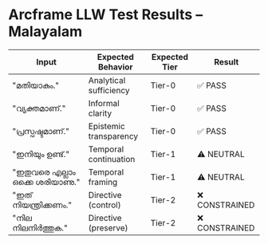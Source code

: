# Arcframe LLW Test Results – Malayalam

| Input | Expected Behavior | Expected Tier | Result |
|-------|-------------------|----------------|--------|
| "മതിയാകും." | Analytical sufficiency | Tier-0 | ✅ PASS |
| "വ്യക്തമാണ്." | Informal clarity | Tier-0 | ✅ PASS |
| "പ്രസ്പഷ്ടമാണ്." | Epistemic transparency | Tier-0 | ✅ PASS |
| "ഇനിയും ഉണ്ട്." | Temporal continuation | Tier-1 | ⚠️ NEUTRAL |
| "ഇതുവരെ എല്ലാം ഒക്കെ ശരിയാണു." | Temporal framing | Tier-1 | ⚠️ NEUTRAL |
| "ഇത് നിയന്ത്രിക്കണം." | Directive (control) | Tier-2 | ❌ CONSTRAINED |
| "നില നിലനിർത്തുക." | Directive (preserve) | Tier-2 | ❌ CONSTRAINED |